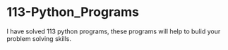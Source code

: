 # 113-Python_Programs
I have solved 113 python programs, these programs will help to bulid your problem solving skills. 
